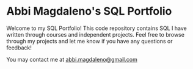 # Abbi Magdaleno's SQL Portfolio

Welcome to my SQL Portfolio! This code repository contains SQL I have written through courses and independent projects. Feel free to browse through my projects and let me know if you have any questions or feedback! 

You may contact me at abbi.magdaleno@gmail.com

